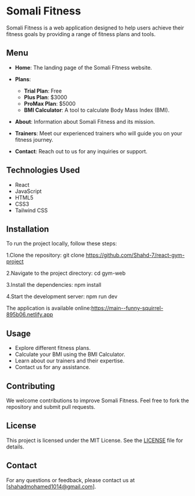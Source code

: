# Somali Fitness

Somali Fitness is a web application designed to help users achieve their fitness goals by providing a range of fitness plans and tools.

## Menu

- **Home**: The landing page of the Somali Fitness website.
  
- **Plans**:
  - **Trial Plan**: Free
  - **Plus Plan**: $3000
  - **ProMax Plan**: $5000
  - **BMI Calculator**: A tool to calculate Body Mass Index (BMI).
  
- **About**: Information about Somali Fitness and its mission.
- **Trainers**: Meet our experienced trainers who will guide you on your fitness journey.
- **Contact**: Reach out to us for any inquiries or support.

## Technologies Used

- React
- JavaScript
- HTML5
- CSS3
- Tailwind CSS

## Installation

To run the project locally, follow these steps:

1.Clone the repository:
git clone https://github.com/Shahd-7/react-gym-project

2.Navigate to the project directory:
cd gym-web

3.Install the dependencies:
npm install

4.Start the development server:
npm run dev

The application is available online:https://main--funny-squirrel-895b06.netlify.app

## Usage

- Explore different fitness plans.
- Calculate your BMI using the BMI Calculator.
- Learn about our trainers and their expertise.
- Contact us for any assistance.

## Contributing

We welcome contributions to improve Somali Fitness. Feel free to fork the repository and submit pull requests.

## License

This project is licensed under the MIT License. See the [LICENSE](./LICENSE) file for details.


## Contact

For any questions or feedback, please contact us at [shahadmohamed1014@gmail.com].
